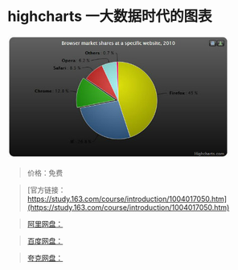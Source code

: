 # highcharts 一大数据时代的图表

![img](../../../assets/study163/free/3D4F6BAEE03D447F31B4ED2E970D6094.jpg)

> 价格：免费

> [官方链接：https://study.163.com/course/introduction/1004017050.htm](https://study.163.com/course/introduction/1004017050.htm)

> [阿里网盘：]()

> [百度网盘：]()

> [夸克网盘：]()
